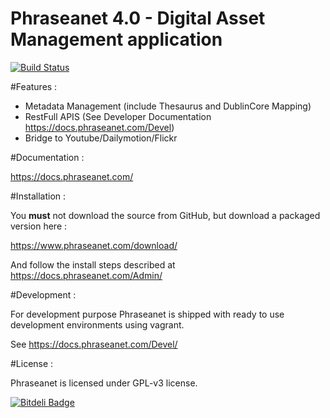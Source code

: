 Phraseanet 4.0 - Digital Asset Management application 
=====================================================

[![Build Status](https://secure.travis-ci.org/alchemy-fr/Phraseanet.png?branch=master)](http://travis-ci.org/alchemy-fr/Phraseanet)

#Features :

 - Metadata Management (include Thesaurus and DublinCore Mapping)
 - RestFull APIS (See Developer Documentation https://docs.phraseanet.com/Devel)
 - Bridge to Youtube/Dailymotion/Flickr

#Documentation :

https://docs.phraseanet.com/

#Installation :

You **must** not download the source from GitHub, but download a packaged version here :

https://www.phraseanet.com/download/

And follow the install steps described at https://docs.phraseanet.com/Admin/

#Development :

For development purpose Phraseanet is shipped with ready to use development environments using vagrant.

See https://docs.phraseanet.com/Devel/

#License :

Phraseanet is licensed under GPL-v3 license.


[![Bitdeli Badge](https://d2weczhvl823v0.cloudfront.net/alchemy-fr/phraseanet/trend.png)](https://bitdeli.com/free "Bitdeli Badge")

